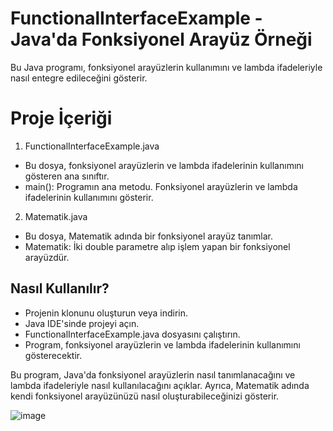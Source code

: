 # FunctionalInterfaceExample - Java'da Fonksiyonel Arayüz Örneği
Bu Java programı, fonksiyonel arayüzlerin kullanımını ve lambda ifadeleriyle nasıl entegre edileceğini gösterir.

# Proje İçeriği
1. FunctionalInterfaceExample.java
- Bu dosya, fonksiyonel arayüzlerin ve lambda ifadelerinin kullanımını gösteren ana sınıftır.
- main(): Programın ana metodu. Fonksiyonel arayüzlerin ve lambda ifadelerinin kullanımını gösterir.

2. Matematik.java
- Bu dosya, Matematik adında bir fonksiyonel arayüz tanımlar.
- Matematik: İki double parametre alıp işlem yapan bir fonksiyonel arayüzdür.

## Nasıl Kullanılır?
- Projenin klonunu oluşturun veya indirin.
- Java IDE'sinde projeyi açın.
- FunctionalInterfaceExample.java dosyasını çalıştırın.
- Program, fonksiyonel arayüzlerin ve lambda ifadelerinin kullanımını gösterecektir.

Bu program, Java'da fonksiyonel arayüzlerin nasıl tanımlanacağını ve lambda ifadeleriyle nasıl kullanılacağını açıklar. Ayrıca, Matematik adında kendi fonksiyonel arayüzünüzü nasıl oluşturabileceğinizi gösterir.

![image](https://github.com/esmanur-karatas/NewWithJava8/assets/83882274/c46fe466-6ecd-4724-afdc-3d3680959055)

